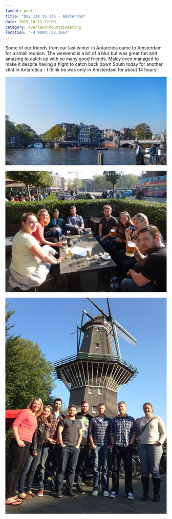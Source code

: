 ```yaml
---
layout: post
title: "Day 134 to 136 - Amsterdam"
date: 2015-10-11 12:00
category: overland-mountaineering
location: "-4.9000, 52.3667"
---
```


Some of our friends from our last winter in Antarctica came to Amsterdam for a small reunion.  The weekend is a bit of a blur but was great fun and amazing to catch up with so many good friends.  Malcy even managed to make it despite having a flight to catch back down South today for another stint in Antarctica - I think he was only in Amsterdam for about 14 hours!

![Name of photo](/photos/dam/dam-1.jpg "Optional title")

![Name of photo](/photos/dam/dam-2.jpg "Optional title")

![Name of photo](/photos/dam/dam-3.jpg "Optional title")

